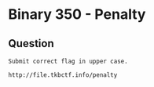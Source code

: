 # Binary 350 - Penalty

## Question
```
Submit correct flag in upper case.

http://file.tkbctf.info/penalty
```
